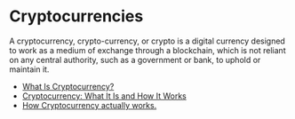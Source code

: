 # Cryptocurrencies

A cryptocurrency, crypto-currency, or crypto is a digital currency designed to work as a medium of exchange through a blockchain, which is not reliant on any central authority, such as a government or bank, to uphold or maintain it.

- [What Is Cryptocurrency?](https://www.investopedia.com/terms/c/cryptocurrency.asp)
- [Cryptocurrency: What It Is and How It Works](https://www.nerdwallet.com/article/investing/cryptocurrency)
- [How Cryptocurrency actually works.](https://youtu.be/rYQgy8QDEBI)